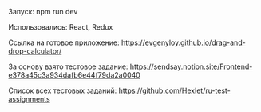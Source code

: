 
Запуск: npm run dev<br/>

Использовались: React, Redux<br/>

Cсылка на готовое приложение: https://evgenyloy.github.io/drag-and-drop-calculator/

За основу взято тестовое задание: https://sendsay.notion.site/Frontend-e378a45c3a934dafb6e44f79da2a0040

Список всех тестовых заданий: https://github.com/Hexlet/ru-test-assignments

